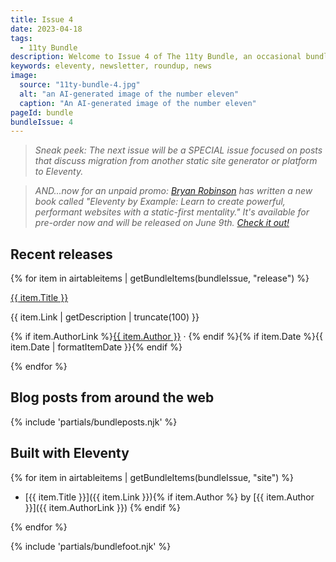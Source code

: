 ```yaml
---
title: Issue 4
date: 2023-04-18
tags:
  - 11ty Bundle
description: Welcome to Issue 4 of The 11ty Bundle, an occasional bundle of Eleventy releases, blog posts, sites, and resources.
keywords: eleventy, newsletter, roundup, news
image:
  source: "11ty-bundle-4.jpg"
  alt: "an AI-generated image of the number eleven"
  caption: "An AI-generated image of the number eleven"
pageId: bundle
bundleIssue: 4
---
```


> _Sneak peek: The next issue will be a SPECIAL issue focused on posts that discuss migration from another static site generator or platform to Eleventy._

> _AND...now for an unpaid promo: [Bryan Robinson](/authors/bryan-robinson/) has written a new book called "Eleventy by Example: Learn to create powerful, performant websites with a static-first mentality." It's available for pre-order now and will be released on June 9th. [Check it out!](https://www.amazon.com/Eleventy-Example-performant-static-first-mentality-ebook/dp/B0BTPQW42M)_

## Recent releases

{% for item in airtableitems | getBundleItems(bundleIssue, "release") %}

<div class="bundleitem">
<p class="bundleitem-title"><a href="{{ item.Link }}" target="_blank">{{ item.Title }}</a></p>
<p class="bundleitem-description">{{ item.Link | getDescription | truncate(100) }}</p>
<p class="bundleitem-dateline">{% if item.AuthorLink %}<a href="/authors/{{ item.Author | slugify }}/">{{ item.Author }}</a> &middot; {% endif %}{% if item.Date %}{{ item.Date | formatItemDate }}{% endif %}</p>
</div>
{% endfor %}

## Blog posts from around the web

{% include 'partials/bundleposts.njk' %}

## Built with Eleventy

{% for item in airtableitems | getBundleItems(bundleIssue, "site") %}

- [{{ item.Title }}]({{ item.Link }}){% if item.Author %} by [{{ item.Author }}]({{ item.AuthorLink }}) {% endif %}

{% endfor %}

{% include 'partials/bundlefoot.njk' %}
